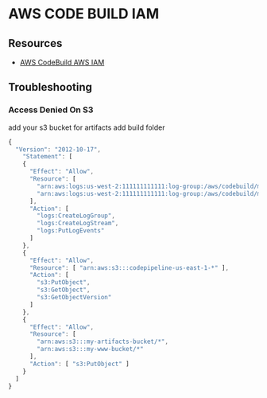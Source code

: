 # AWS CODE BUILD IAM

## Resources

- [AWS CodeBuild AWS IAM](https://docs.aws.amazon.com/codebuild/latest/userguide/auth-and-access-control.html)

## Troubleshooting

### Access Denied On S3

add your s3 bucket for artifacts
add build folder
```javascript
{
  "Version": "2012-10-17",
    "Statement": [
    {
      "Effect": "Allow",
      "Resource": [
        "arn:aws:logs:us-west-2:111111111111:log-group:/aws/codebuild/my-bucket",
        "arn:aws:logs:us-west-2:111111111111:log-group:/aws/codebuild/my-bucket:*"
      ],
      "Action": [
        "logs:CreateLogGroup",
        "logs:CreateLogStream",
        "logs:PutLogEvents"
      ]
    },
    {
      "Effect": "Allow",
      "Resource": [ "arn:aws:s3:::codepipeline-us-east-1-*" ],
      "Action": [
        "s3:PutObject",
        "s3:GetObject",
        "s3:GetObjectVersion"
      ]
    },
    {
      "Effect": "Allow",
      "Resource": [
        "arn:aws:s3:::my-artifacts-bucket/*",
        "arn:aws:s3:::my-www-bucket/*"
      ],
      "Action": [ "s3:PutObject" ]
    }
  ]
}
```
